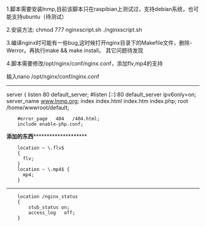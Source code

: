 
1.脚本需要安装lnmp,目前该脚本只在raspibian上测试过，支持debian系统，也可能支持ubuntu（待测试）

2.安装方法:
           chmod 777 nginxscript.sh
		   ./nginxscript.sh

3.编译nginx时可能有一些bug,这时候打开nginx目录下的Makefile文件，删除-Werror。再执行make && make install。
  其它问题待发现

4.脚本需要修改/opt/nginx/conf/nginx.conf，添加flv,mp4的支持
 
  输入nano /opt/nginx/conf/nginx.conf
******************************************************************************************************************** 
  server
    {
        listen 80 default_server;
        #listen [::]:80 default_server ipv6only=on;
        server_name www.lnmp.org;
        index index.html index.htm index.php;
        root  /home/wwwroot/default;

        #error_page   404   /404.html;
        include enable-php.conf;
********************************************添加的东西****************************************************************
        
        location ~ \.flv$
        {
          flv;
        }
		location ~ \.mp4$ {
          mp4;
        }
        
***********************************************************************************************************************
        location /nginx_status
        {
            stub_status on;
            access_log   off;
        }
